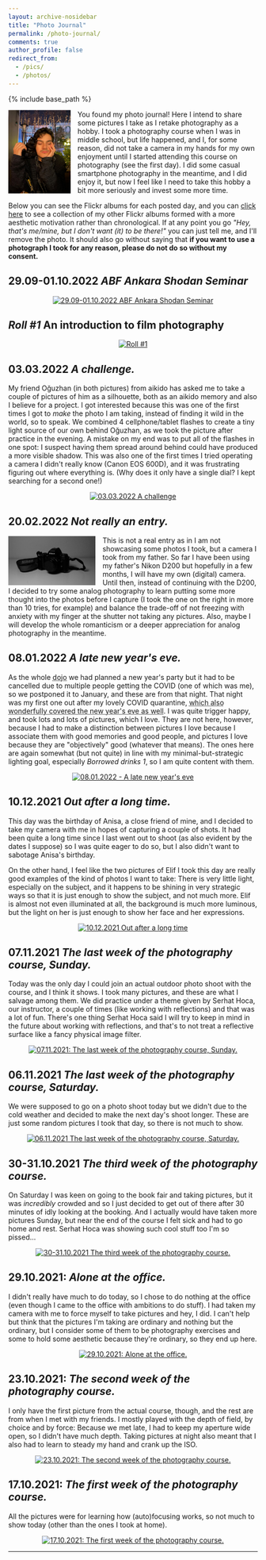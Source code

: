 ```yaml
---
layout: archive-nosidebar
title: "Photo Journal"
permalink: /photo-journal/
comments: true
author_profile: false
redirect_from: 
  - /pics/
  - /photos/
---
```


<!-- [<img src="/images/cso.jpg" style="width: 100%;">](/images/cso.jpg "I went to the CSO hall to take pictures of the rehearsal, but stayed for the music. Photo Credit: Murat Selam.")  -->

{% include base_path %}

[<img src="/images/cameraPhoto.jpg" style="float: left; width: 25%; margin-right: 1em;">](/images/cameraPhoto.jpg "Me, not so professionally. Photo Credit: Elif Leblebici.") You found my photo journal! Here I intend to share some pictures I take as I retake photography as a hobby. I took a photography course when I was in middle school, but life happened, and I, for some reason, did not take a camera in my hands for my own enjoyment until I started attending this course on photography (see the first day). I did some casual smartphone photography in the meantime, and I did enjoy it, but now I feel like I need to take this hobby a bit more seriously and invest some more time.

Below you can see the Flickr albums for each posted day, and you can [click here](https://www.flickr.com/photos/ogulyurdakul/collections/72157720138555823/) to see a collection of my other Flickr albums formed with a more aesthetic motivation rather than chronological. If at any point you go *"Hey, that's me/mine, but I don't want (it) to be there!"* you can just tell me, and I'll remove the photo. It should also go without saying that **if you want to use a photograph I took for any reason, please do not do so without my consent.**

## 29.09-01.10.2022 *ABF Ankara Shodan Seminar*

<div align="center">
  <a data-flickr-embed="true" data-header="true" data-footer="true" href="https://www.flickr.com/photos/ogulyurdakul/albums/72177720302879247" title="29.09-01.10.2022 ABF Ankara Shodan Seminar"><img src="https://live.staticflickr.com/65535/52425990112_6e56fcf703.jpg" width="500" height="375" alt="29.09-01.10.2022 ABF Ankara Shodan Seminar"></a><script async src="//embedr.flickr.com/assets/client-code.js" charset="utf-8"></script>
</div>

## *Roll #1* An introduction to film photography

<div align="center">
  <a data-flickr-embed="true" data-header="true" data-footer="true" href="https://www.flickr.com/photos/ogulyurdakul/albums/72177720301251804" title="Roll #1"><img src="https://live.staticflickr.com/65535/52280846401_e351af044a.jpg" width="500" height="375" alt="Roll #1"></a><script async src="//embedr.flickr.com/assets/client-code.js" charset="utf-8"></script>
</div>

## 03.03.2022 *A challenge.*

My friend Oğuzhan (in both pictures) from aikido has asked me to take a couple of pictures of him as a silhouette, both as an aikido memory and also I believe for a project. I got interested because this was one of the first times I got to *make* the photo I am taking, instead of finding it wild in the world, so to speak. We combined 4 cellphone/tablet flashes to create a tiny light source of our own behind Oğuzhan, as we took the picture after practice in the evening. A mistake on my end was to put all of the flashes in one spot: I suspect having them spread around behind could have produced a more visible shadow. This was also one of the first times I tried operating a camera I didn't really know (Canon EOS 600D), and it was frustrating figuring out where everything is. (Why does it only have a single dial? I kept searching for a second one!)

<div align="center">
  <a data-flickr-embed="true" data-header="true" data-footer="true" href="https://www.flickr.com/photos/ogulyurdakul/albums/72177720297339954" title="03.03.2022 A challenge"><img src="https://live.staticflickr.com/65535/51937503044_c6cfbaefee.jpg" width="500" height="375" alt="03.03.2022 A challenge"></a><script async src="//embedr.flickr.com/assets/client-code.js" charset="utf-8"></script>
</div>

## 20.02.2022 *Not really an entry.*

[<img src="/images/analog.jpg" style="float: left; width: 35%; margin-right: 1em;">](/images/analog.jpg "The old(est) champ, photographed by the (hopefully) soon-to-be old champ.") This is not a real entry as in I am not showcasing some photos I took, but a camera I took from my father. So far I have been using my father's Nikon D200 but hopefully in a few months, I will have my own (digital) camera. Until then, instead of continuing with the D200, I decided to try some analog photography to learn putting some more thought into the photos before I capture (I took the one on the right in more than 10 tries, for example) and balance the trade-off of not freezing with anxiety with my finger at the shutter not taking any pictures. Also, maybe I will develop the whole romanticism or a deeper appreciation for analog photography in the meantime.

## 08.01.2022 *A late new year's eve.*

As the whole <abbr title="The group of people I practice aikido with.">dojo</abbr> we had planned a new year's party but it had to be cancelled due to multiple people getting the COVID (one of which was me), so we postponed it to January, and these are from that night. That night was my first one out after my lovely COVID quarantine, <abbr title="The introvert in me was delighted.">which also wonderfully covered the new year's eve as well</abbr>. I was quite trigger happy, and took lots and lots of pictures, which I love. They are not here, however, because I had to make a distinction between pictures I love because I associate them with good memories and good people, and pictures I love because they are "objectively" good (whatever that means). The ones here are again somewhat (but not quite) in line with my minimal-but-strategic lighting goal, especially *Borrowed drinks 1*, so I am quite content with them.

<div align="center">
  <a data-flickr-embed="true" data-header="true" data-footer="true" href="https://www.flickr.com/photos/ogulyurdakul/albums/72177720295902874" title="08.01.2022 - A late new year&#x27;s eve"><img src="https://live.staticflickr.com/65535/51815820961_c0eb4d7bed.jpg" width="500" height="375" alt="08.01.2022 - A late new year&#x27;s eve"></a><script async src="//embedr.flickr.com/assets/client-code.js" charset="utf-8"></script>
</div>

## 10.12.2021 *Out after a long time.*

This day was the birthday of Anisa, a close friend of mine, and I decided to take my camera with me in hopes of capturing a couple of shots. It had been quite a long time since I last went out to shoot (as also evident by the dates I suppose) so I was quite eager to do so, but I also didn't want to sabotage Anisa's birthday.

On the other hand, I feel like the two pictures of Elif I took this day are really good examples of the kind of photos I want to take: There is very little light, especially on the subject, and it happens to be shining in very strategic ways so that it is just enough to show the subject, and not much more. Elif is almost not even illuminated at all, the background is much more luminous, but the light on her is just enough to show her face and her expressions.

<div align="center">
  <a data-flickr-embed="true" data-header="true" data-footer="true" href="https://www.flickr.com/photos/ogulyurdakul/albums/72157720235712657" title="10.12.2021 Out after a long time"><img src="https://live.staticflickr.com/65535/51739836560_f892834c16.jpg" width="500" height="375" alt="10.12.2021 Out after a long time"></a><script async src="//embedr.flickr.com/assets/client-code.js" charset="utf-8"></script>
</div>

## 07.11.2021 *The last week of the photography course, Sunday.*

Today was the only day I could join an actual outdoor photo shoot with the course, and I think it shows. I took many pictures, and these are what I salvage among them. We did practice under a theme given by Serhat Hoca, our instructor, a couple of times (like working with reflections) and that was a lot of fun. There's one thing Serhat Hoca said I will try to keep in mind in the future about working with reflections, and that's to not treat a reflective surface like a fancy physical image filter. 

<div align="center">
  <a data-flickr-embed="true" data-header="true" data-footer="true" href="https://www.flickr.com/photos/194393562@N02/albums/72157720151088597" title="07.11.2021: The last week of the photography course, Sunday."><img src="https://live.staticflickr.com/65535/51679010504_9783afd520.jpg" width="500" height="375" alt="07.11.2021: The last week of the photography course, Sunday."></a><script async src="//embedr.flickr.com/assets/client-code.js" charset="utf-8"></script>
</div>

<!-- [<img src="/images/photoJournal/2021-11-07/01marul.jpg" width="270">](/images/photoJournal/2021-11-07/01marul.jpg "Of course I brought my close-up filters today, and I couldn't help myself but take a picture of Yazgül's amazing mercimek köftesi (I swear there cannot be a true translation of this dish's name to English.).") 
[<img src="/images/photoJournal/2021-11-07/02bug.jpg" width="270">](/images/photoJournal/2021-11-07/02bug.jpg "Another close-up picture. This guy landed on our table when we were drinking tea outside before the shoot, so I think it practically volunteered to be photographed. I have so many pictures of this bug, but many of them are focused on the wrong spot and with a depth of field this narrow, I always managed to make its face blurry. This is the only one I can salvage, and I think it is not half-bad after all.") 
[<img src="/images/photoJournal/2021-11-07/03darkleaf.jpg" width="270">](/images/photoJournal/2021-11-07/03darkleaf.jpg "This one is underexposed by accident, but the dark yet soft colors of the shot make it appealing. It has a silent drama to it.") 
[<img src="/images/photoJournal/2021-11-07/04dramaticleaf.jpg" width="120">](/images/photoJournal/2021-11-07/04dramaticleaf.jpg "This one is also dramatic, but louder. This specific group(?) of leaves got me busy for quite some time, I even got my shirt wet lying next to the pond. ") 
[<img src="/images/photoJournal/2021-11-07/05closeupleaf.jpg" width="270">](/images/photoJournal/2021-11-07/05closeupleaf.jpg "This one is my favourite photo of these leaves. It is as if the two leaves were hugging, or as if this is like a floating nest or a boat of some tiny creature, who just left to fish.") 
[<img src="/images/photoJournal/2021-11-07/06reflection.jpg" width="270">](/images/photoJournal/2021-11-07/06reflection.jpg "Practising reflections.") 
[<img src="/images/photoJournal/2021-11-07/07floatingleaf.jpg" width="270">](/images/photoJournal/2021-11-07/07floatingleaf.jpg "This is a different group of leaves, but it again feels like a story, as if the two set sail.") 
[<img src="/images/photoJournal/2021-11-07/08crumbs.jpg" width="270">](/images/photoJournal/2021-11-07/08crumbs.jpg "Bread crumbs someone left at the park, they were probably there for quite some time when I noticed them.") 
[<img src="/images/photoJournal/2021-11-07/09borrowed.jpg" width="120">](/images/photoJournal/2021-11-07/09borrowed.jpg "A borrowed fall.") 
[<img src="/images/photoJournal/2021-11-07/10unexpectedcity.jpg" width="270">](/images/photoJournal/2021-11-07/10unexpectedcity.jpg "I took this one without much thought, but when I was looking through the photos I took I realized the hidden cityscape in the picture, and I liked it very much.") 
[<img src="/images/photoJournal/2021-11-07/11reflection.jpg" width="270">](/images/photoJournal/2021-11-07/11reflection.jpg "A geometric reflection.") 
[<img src="/images/photoJournal/2021-11-07/12birdreflection.jpg" width="120">](/images/photoJournal/2021-11-07/12birdreflection.jpg "I was absolutely determined to take a picture of a bird in this reflection and guess what? I forgot to increase the shutter speed.") 
[<img src="/images/photoJournal/2021-11-07/13cake.jpg" width="270">](/images/photoJournal/2021-11-07/13cake.jpg "Back to our table for a cup of tea and cake after the shoot, and of course I used my close-up filters on the cake. In the process I also prevented people from actually eating the cake (yes I was *that* person) but in my defense this one turned out okay.") 
[<img src="/images/photoJournal/2021-11-07/14bird.jpg" width="270">](/images/photoJournal/2021-11-07/14bird.jpg "Again, a result of my obsession with taking a bird-in-flight photo.")  -->

## 06.11.2021 *The last week of the photography course, Saturday.*

We were supposed to go on a photo shoot today but we didn't due to the cold weather and decided to make the next day's shoot longer. These are just some random pictures I took that day, so there is not much to show.

<div align="center">
  <a data-flickr-embed="true" data-header="true" data-footer="true" href="https://www.flickr.com/photos/194393562@N02/albums/72157720193452565" title="06.11.2021 The last week of the photography course, Saturday."><img src="https://live.staticflickr.com/65535/51678590758_b3b6ebafbc.jpg" width="500" height="375" alt="06.11.2021 The last week of the photography course, Saturday."></a><script async src="//embedr.flickr.com/assets/client-code.js" charset="utf-8"></script>
</div>

<!-- [<img src="/images/photoJournal/2021-11-06/crazycat.jpg" width="270">](/images/photoJournal/2021-11-06/crazycat.jpg "This cat is just the most random thing I will remember about the photography course. His main thing is to meow extremely loudly every 30 seconds, for no reason at all, and then scuttle away every second time you try to pet him. There was just no making sense of him, and I love that.") 
[<img src="/images/photoJournal/2021-11-06/proof.jpg" width="120">](/images/photoJournal/2021-11-06/proof.jpg "I had to take this one, I just had to. I'll take a look at it whenever I'm having trouble with a proof, and make myself another cup of coffee. (Credit: I think the sign belongs to Arabica Coffee House.)")  -->


## 30-31.10.2021 *The third week of the photography course.*

On Saturday I was keen on going to the book fair and taking pictures, but it was *incredibly* crowded and so I just decided to get out of there after 30 minutes of idly looking at the booking. And I actually would have taken more pictures Sunday, but near the end of the course I felt sick and had to go home and rest. Serhat Hoca was showing such cool stuff too I'm so pissed...

<div align="center">
  <a data-flickr-embed="true" data-header="true" data-footer="true" href="https://www.flickr.com/photos/194393562@N02/albums/72157720144207756" title="30-31.10.2021 The third week of the photography course."><img src="https://live.staticflickr.com/65535/51678591133_47499a60fd.jpg" width="500" height="375" alt="30-31.10.2021 The third week of the photography course."></a><script async src="//embedr.flickr.com/assets/client-code.js" charset="utf-8"></script>
</div>

<!-- [<img src="/images/photoJournal/2021-10-3031/garaveleye.jpg" width="270">](/images/photoJournal/2021-10-3031/garaveleye.jpg "First close-up filter trial and also my first black-and-white photograph.") 
[<img src="/images/photoJournal/2021-10-3031/drop1.jpg" width="320">](/images/photoJournal/2021-10-3031/drop1.jpg "It had rained the morning of Sunday and I had taken the close-up filters from my father, so I had to find some drops on leaves to take pictures of.") 
[<img src="/images/photoJournal/2021-10-3031/drop2.jpg" width="270">](/images/photoJournal/2021-10-3031/drop2.jpg "I took them during the break so I was in a rush as I took them. I wish I had taken the time to lower the ISO because I hate the grains.")  -->

## 29.10.2021: *Alone at the office.*

I didn't really have much to do today, so I chose to do nothing at the office (even though I came to the office with ambitions to do stuff). I had taken my camera with me to force myself to take pictures and hey, I did. I can't help but think that the pictures I'm taking are ordinary and nothing but the ordinary, but I consider some of them to be photography exercises and some to hold some aesthetic because they're ordinary, so they end up here.

<div align="center">
  <a data-flickr-embed="true" data-header="true" data-footer="true" href="https://www.flickr.com/photos/194393562@N02/albums/72157720193445830" title="29.10.2021: Alone at the office."><img src="https://live.staticflickr.com/65535/51678591508_1e44aedb74.jpg" width="500" height="375" alt="29.10.2021: Alone at the office."></a><script async src="//embedr.flickr.com/assets/client-code.js" charset="utf-8"></script>
</div>

<!-- [<img src="/images/photoJournal/2021-10-29/leaf1.jpg" width="270">](/images/photoJournal/2021-10-29/leaf1.jpg "Office plant.") 
[<img src="/images/photoJournal/2021-10-29/leaf2.jpg" width="270">](/images/photoJournal/2021-10-29/leaf2.jpg "Office plan 2.") 
[<img src="/images/photoJournal/2021-10-29/dim.jpg" width="270">](/images/photoJournal/2021-10-29/dim.jpg "Office lamp.") 
[<img src="/images/photoJournal/2021-10-29/desk.jpg" width="120">](/images/photoJournal/2021-10-29/desk.jpg "Office desk. This corner will (likely) be where I will be spending most of my time at the university for the coming two years.")  -->

## 23.10.2021: *The second week of the photography course.*

I only have the first picture from the actual course, though, and the rest are from when I met with my friends. I mostly played with the depth of field, by choice and by force: Because we met late, I had to keep my aperture wide open, so I didn't have much depth. Taking pictures at night also meant that I also had to learn to steady my hand and crank up the ISO.

<div align="center">
  <a data-flickr-embed="true" data-header="true" data-footer="true" href="https://www.flickr.com/photos/194393562@N02/albums/72157720138541943" title="23.10.2021: The second week of the photography course."><img src="https://live.staticflickr.com/65535/51679222125_a24c29bdbf.jpg" width="500" height="375" alt="23.10.2021: The second week of the photography course."></a><script async src="//embedr.flickr.com/assets/client-code.js" charset="utf-8"></script>
</div>

<!-- [<img src="/images/photoJournal/2021-10-23/mug.jpg" width="270">](/images/photoJournal/2021-10-23/mug.jpg "The only one I took at the course. I liked how the frame was black-and-white by itself, and also the narrow depth of field (yup that's it).") 
[<img src="/images/photoJournal/2021-10-23/vignette.jpg" width="120">](/images/photoJournal/2021-10-23/vignette.jpg "I have always liked compositions that are 'self-framed!, so I couldn't resist the urge to take this one when I saw it.") 
[<img src="/images/photoJournal/2021-10-23/kutay.jpg" width="120">](/images/photoJournal/2021-10-23/kutay.jpg "Kutay. I forgot to adjust the WB in all the next pictures, so they were too orange to begin with, and I had to fix it afterwards.") 
[<img src="/images/photoJournal/2021-10-23/tchai.jpg" width="120">](/images/photoJournal/2021-10-23/tchai.jpg "I think this is the best I can do to get a frozen powder under low lighting conditions.") 
[<img src="/images/photoJournal/2021-10-23/cheesecake.jpg" width="270">](/images/photoJournal/2021-10-23/cheesecake.jpg "Again, an attempt at using a shallow depth of field.") 
[<img src="/images/photoJournal/2021-10-23/berfin.jpg" width="270">](/images/photoJournal/2021-10-23/berfin.jpg "Berfin. I didn't fix the colors of this one because she looks like she's sipping a cup in front of a fire, and I liked that.") 
[<img src="/images/photoJournal/2021-10-23/gunes.jpg" width="270">](/images/photoJournal/2021-10-23/gunes.jpg "Güneş. I wish I had taken this properly without the blur, it would have been a much better photo.")  -->

## 17.10.2021: *The first week of the photography course.*

All the pictures were for learning how (auto)focusing works, so not much to show today (other than the ones I took at home).

<div align="center">
  <a data-flickr-embed="true" data-header="true" data-footer="true" href="https://www.flickr.com/photos/194393562@N02/albums/72157720138535103" title="17.10.2021: The first week of the photography course."><img src="https://live.staticflickr.com/65535/51677537872_0159d1c67a.jpg" width="500" height="375" alt="17.10.2021: The first week of the photography course."></a><script async src="//embedr.flickr.com/assets/client-code.js" charset="utf-8"></script>
</div>

<!-- [<img src="/images/photoJournal/2021-10-17/ceil.jpg" width="270">](/images/photoJournal/2021-10-17/ceil.jpg "I took this one just to scratch my symmetry obsession, and it's the only one from the actual course.") 
[<img src="/images/photoJournal/2021-10-17/paw.jpg" width="270">](/images/photoJournal/2021-10-17/paw.jpg "Just a fluffy paw. I originally wanted to take a picture of him (Garavel, my cat) sleeping but the camera's autofocus noises startled him.") 
[<img src="/images/photoJournal/2021-10-17/garavel.jpg" width="270">](/images/photoJournal/2021-10-17/garavel.jpg "He's annoyed I woke him up.") 
[<img src="/images/photoJournal/2021-10-17/lampsym.jpg" width="120">](/images/photoJournal/2021-10-17/lampsym.jpg "Playing with the light (literally), the shadow (indirectly) and geometric patterns.")  -->

<!-- <a class="twitter-timeline" href="https://twitter.com/ogulyurdakul?ref_src=twsrc%5Etfw" width="250" height="500">Tweets by ogulyurdakul</a> <script async src="https://platform.twitter.com/widgets.js" charset="utf-8"></script> -->

<!-- [<img src="/images/bio-photo.jpg" width="32%">](/images/bio-photo.jpg "This is Boostnote's repository This is Boostnote's repository This is Boostnote's repository This is Boostnote's repository This is Boostnote's repository This is Boostnote's repository This is Boostnote's repository This is Boostnote's repository This is Boostnote's repository This is Boostnote's repository This is Boostnote's repository This is Boostnote's repository This is Boostnote's repository This is Boostnote's repository This is Boostnote's repository ") [<img src="/images/bio-photo.jpg" width="32%">](http://instagram.com/) [<img src="/images/bio-photo.jpg" width="32%">](http://instagram.com/)  -->

---

<section id="comments">
    <script src="https://giscus.app/client.js"
        data-repo="ogulyurdakul/ogulyurdakul.github.io"
        data-repo-id="MDEwOlJlcG9zaXRvcnkzNzYyNTMzNDY="
        data-category="General"
        data-category-id="DIC_kwDOFm0ros4CRBWP"
        data-mapping="pathname"
        data-strict="0"
        data-reactions-enabled="0"
        data-emit-metadata="0"
        data-input-position="top"
        data-theme="light"
        data-lang="en"
        crossorigin="anonymous"
        async>
    </script>
</section>